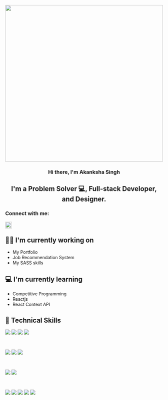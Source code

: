 
<img src="https://media3.giphy.com/media/LtiTOVzhzvGuXaea2m/giphy.gif?cid=ecf05e47wb3zc8r8vpmp7kr9dbwfgbqgwlymktxxrbv08ylz&rid=giphy.gif&ct=g"
     height="500" width="100%">
     
<h3 align="center">
Hi there, I'm Akanksha Singh<a href="https://www.yushi.dev/" target="_blank" rel="noreferrer">
  </a> 
</h3>

<h2 align="center">
I'm a Problem Solver 💻, Full-stack Developer, and Designer.
</h2> 

### Connect with me:

<a href="https://www.linkedin.com/in/akanksha-singh-7051a11b5/"><img align="left" src="https://raw.githubusercontent.com/yushi1007/yushi1007/main/images/linkedin.svg" alt="Yu Shi | LinkedIn" width="21px"/></a>
<br>


## 👩‍💻 I'm currently working on

- My Portfolio
- Job Recommendation System
- My SASS skills

## 💻 I'm currently learning

- Competitive Programming
- Reactjs
- React Context API  

## 💼 Technical Skills
![](https://img.shields.io/badge/Code-Python-informational?style=flat&logo=SQLite&color=f3cf83)
![](https://img.shields.io/badge/Code-DS&Algo-informational?style=flat&logo=SQLite&color=f3cf83)
![](https://img.shields.io/badge/Code-HTML5-informational?style=flat&logo=HTML5&color=f3cf83)
![](https://img.shields.io/badge/Style-CSS3-informational?style=flat&logo=CSS3&color=f3cf83)

</br>

![](https://img.shields.io/badge/Style-Bootstrap-informational?style=flat&logo=Bootstrap&color=f3cf83)
![](https://img.shields.io/badge/Code-JavaScript-informational?style=flat&logo=JavaScript&color=f3cf83)
![](https://img.shields.io/badge/Code-PostgreSQL-informational?style=flat&logo=PostgreSQL&color=f3cf83)


</br>

![](https://img.shields.io/badge/Code-React-informational?style=flat&logo=react&color=f3cf83)
![](https://img.shields.io/badge/Style-styled--components-informational?style=flat&logo=styled-components&color=f3cf83)


</br>

![](https://img.shields.io/badge/Tools-NPM-informational?style=flat&logo=NPM&color=f3cf83)
![](https://img.shields.io/badge/Tools-Heroku-informational?style=flat&logo=Heroku&color=f3cf83)
![](https://img.shields.io/badge/Tools-Netlify-informational?style=flat&logo=netlify&color=f3cf83)
![](https://img.shields.io/badge/Tools-Git-informational?style=flat&logo=Git&color=f3cf83)
![](https://img.shields.io/badge/Tools-GitHub-informational?style=flat&logo=GitHub&color=f3cf83)

</br>
</br>






    
